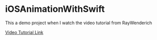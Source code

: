# iOSAnimationWithSwift
This a demo project when I watch the video tutorial from RayWenderich 

[Video Tutorial Link](https://www.raywenderlich.com/82892/video-tutorial-ios-animations-part-1-getting-started)

